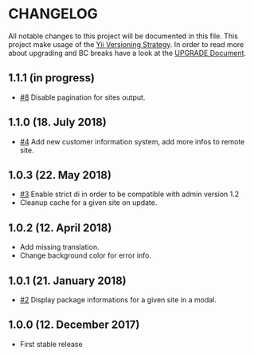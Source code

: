 # CHANGELOG

All notable changes to this project will be documented in this file. This project make usage of the [Yii Versioning Strategy](https://github.com/yiisoft/yii2/blob/master/docs/internals/versions.md). In order to read more about upgrading and BC breaks have a look at the [UPGRADE Document](UPGRADE.md).

## 1.1.1 (in progress)

+ [#8](https://github.com/luyadev/luya-module-remoteadmin/issues/8) Disable pagination for sites output.

## 1.1.0 (18. July 2018)

+ [#4](https://github.com/luyadev/luya-module-remoteadmin/issues/4) Add new customer information system, add more infos to remote site.

## 1.0.3 (22. May 2018)

+ [#3](https://github.com/luyadev/luya-module-remoteadmin/issues/3) Enable strict di in order to be compatible with admin version 1.2
+ Cleanup cache for a given site on update.

## 1.0.2 (12. April 2018)

+ Add missing translation.
+ Change background color for error info.

## 1.0.1 (21. January 2018)

+ [#2](https://github.com/luyadev/luya-module-remoteadmin/issues/2) Display package informations for a given site in a modal.

## 1.0.0 (12. December 2017)

+ First stable release
